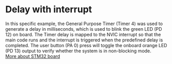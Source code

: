 # Delay with interrupt
In this specific example, the General Purpose Timer (Timer 4) was used to generate a delay in milliseconds, which is used to blink the green LED (PD 12) on board. The Timer delay is mapped to the NVIC interrupt so that the main code runs and the interrupt is triggered when the predefined delay is completed. The user button (PA 0) press will toggle the onboard orange LED (PD 13) output to verify whether the system is in non-blocking mode.   \
[More about STM32 board](https://www.st.com/resource/en/user_manual/um1842-discovery-kit-with-stm32f411ve-mcu-stmicroelectronics.pdf)
